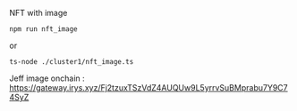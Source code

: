 


NFT with image
```
npm run nft_image
```
or
```
ts-node ./cluster1/nft_image.ts
```
Jeff image onchain :
https://gateway.irys.xyz/Fj2tzuxTSzVdZ4AUQUw9L5yrrvSuBMprabu7Y9C74SyZ
